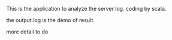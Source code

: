 This is the application to analyze the server log.
coding by scala.


the output.log is the demo of result.


more detail to do




